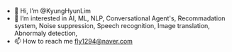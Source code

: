 - 👋 Hi, I’m @KyungHyunLim
- 👀 I’m interested in AI, ML, NLP, Conversational Agent's, Recommadation system, Noise suppression, Speech recognition, Image translation, Abnormaly detection, 
- 📫 How to reach me fly1294@naver.com

<!---
KyungHyunLim/KyungHyunLim is a ✨ special ✨ repository because its `README.md` (this file) appears on your GitHub profile.
You can click the Preview link to take a look at your changes.
--->
